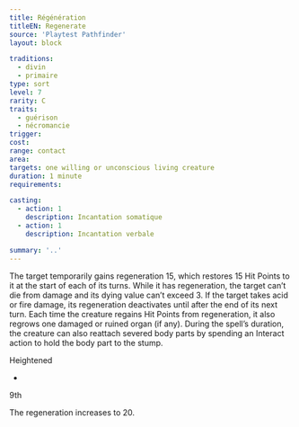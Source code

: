 ```yaml
---
title: Régénération
titleEN: Regenerate
source: 'Playtest Pathfinder'
layout: block

traditions:
  - divin
  - primaire
type: sort
level: 7
rarity: C
traits:
  - guérison
  - nécromancie
trigger: 
cost: 
range: contact
area: 
targets: one willing or unconscious living creature
duration: 1 minute
requirements: 

casting:
  - action: 1
    description: Incantation somatique
  - action: 1
    description: Incantation verbale

summary: '..'
---
```

The target temporarily gains regeneration 15, which restores 15 Hit Points to it at the start of each of its turns. While it has regeneration, the target can’t die from damage and its dying value can’t exceed 3. If the target takes acid or fire damage, its regeneration deactivates until after the end of its next turn. Each time the creature regains Hit Points from regeneration, it also regrows one damaged or ruined organ (if any). During the spell’s duration, the creature can also reattach severed body parts by spending an Interact action to hold the body part to the stump.

Heightened

-

9th

The regeneration increases to 20.